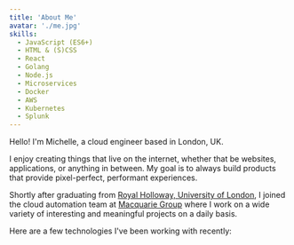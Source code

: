```yaml
---
title: 'About Me'
avatar: './me.jpg'
skills:
  - JavaScript (ES6+)
  - HTML & (S)CSS
  - React
  - Golang
  - Node.js
  - Microservices
  - Docker
  - AWS
  - Kubernetes
  - Splunk
---
```


Hello! I'm Michelle, a cloud engineer based in London, UK.

I enjoy creating things that live on the internet, whether that be websites, applications, or anything in between. My goal is to always build products that provide pixel-perfect, performant experiences.

Shortly after graduating from [Royal Holloway, University of London](https://www.royalholloway.ac.uk), I joined the cloud automation team at [Macquarie Group](https://www.macquarie.com) where I work on a wide variety of interesting and meaningful projects on a daily basis.

Here are a few technologies I've been working with recently:
